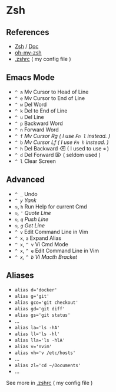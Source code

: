 # Zsh

## References

- [Zsh](http://zsh.sourceforge.net/) / [Doc](http://zsh.sourceforge.net/Doc/)
- [oh-my-zsh](http://ohmyz.sh/)
- [.zshrc](https://github.com/IceHe/mac-conf/blob/master/.zshrc) ( my config file )

## Emacs Mode

- `^ a` Mv Cursor to Head of Line
- `^ e` Mv Cursor to End of Line
- `^ w` Del Word
- `^ k` Del to End of Line
- `^ u` Del Line
- `^ p` Backward Word
- `^ n` Forward Word
- `^ f` _Mv Cursor Rg ( I use `Fn l` instead. )_
- `^ b` _Mv Cursor Lf ( I use `Fn h` instead. )_
- `^ h` Del Backward ⌫ ( I used to use `⌫` )
- `^ d` Del Forward ⌦ ( seldom used )
- `^ l` Clear Screen

## Advanced

- `^ _` Undo
- _`^ y` Yank_
- `⎋`, `h` Run Help for current Cmd
- _`⎋`, `'` Quote Line_
- _`⎋`, `q` Push Line_
- _`⎋`, `g` Get Line_
- `^ v` Edit Command Line in Vim
- `^ x`, `a` Expand Alias
- `^ x`, `^ v` Vi Cmd Mode
- `^ x`, `^ e` Edit Command Line in Vim
- _`^ x`, `^ b` Vi Macth Bracket_

## Aliases

- `alias d='docker'`
- `alias g='git'`
- `alias gco='git checkout'`
- `alias gd='git diff'`
- `alias gs='git status'`
- …
- `alias la='ls -hA'`
- `alias ll='ls -hl'`
- `alias lla='ls -hlA'`
- `alias v='nvim'`
- `alias vh='v /etc/hosts'`
- …
- `alias zl='cd ~/Documents'`
- …

See more in [.zshrc](https://github.com/IceHe/mac-conf/blob/master/.zshrc) ( my config file )
